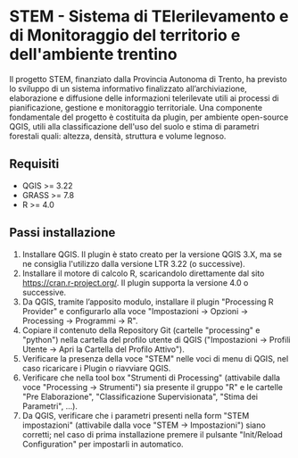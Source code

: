 STEM - Sistema di TElerilevamento e di Monitoraggio del territorio e dell'ambiente trentino
===========

Il progetto STEM, finanziato dalla Provincia Autonoma di Trento, ha previsto lo sviluppo di un sistema informativo finalizzato all’archiviazione, elaborazione e diffusione delle informazioni telerilevate utili ai processi di pianificazione, gestione e monitoraggio territoriale. Una componente fondamentale del progetto è costituita da plugin, per ambiente open-source QGIS, utili alla classificazione dell'uso del suolo e stima di parametri forestali quali: altezza, densità, struttura e volume legnoso.

Requisiti
-------------------------

* QGIS >= 3.22
* GRASS >= 7.8
* R >= 4.0

Passi installazione
-------------------------
1.	Installare QGIS. Il plugin è stato creato per la versione QGIS 3.X, ma se ne consiglia l'utilizzo dalla versione LTR 3.22 (o successive).
2.	Installare il motore di calcolo R, scaricandolo direttamente dal sito https://cran.r-project.org/. Il plugin supporta la versione 4.0 o successive.
3.	Da QGIS, tramite l’apposito modulo, installare il plugin "Processing R Provider" e configurarlo alla voce "Impostazioni -> Opzioni -> Processing -> Programmi -> R". 
4.	Copiare il contenuto della Repository Git (cartelle "processing" e "python") nella cartella del profilo utente di QGIS ("Impostazioni -> Profili Utente -> Apri la Cartella del Profilo Attivo"). 
5.	Verificare la presenza della voce "STEM" nelle voci di menu di QGIS, nel caso ricaricare i Plugin o riavviare QGIS.
7.	Verificare che nella tool box "Strumenti di Processing" (attivabile dalla voce "Processing -> Strumenti") sia presente il gruppo "R" e le cartelle "Pre Elaborazione", "Classificazione Supervisionata", "Stima dei Parametri", ...).
8.	 Da QGIS, verificare che i parametri presenti nella form "STEM impostazioni" (attivabile dalla voce "STEM -> Impostazioni") siano corretti; nel caso di prima installazione premere il pulsante "Init/Reload Configuration" per impostarli in automatico.

